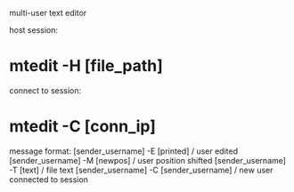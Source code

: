 multi-user text editor

host session: 
# mtedit -H [file_path]
connect to session:
# mtedit -C [conn_ip]

message format:
    [sender_username] -E [printed] / user edited
    [sender_username] -M [newpos] / user position shifted
    [sender_username] -T [text] / file text
    [sender_username] -C [sender_username] / new user connected to session